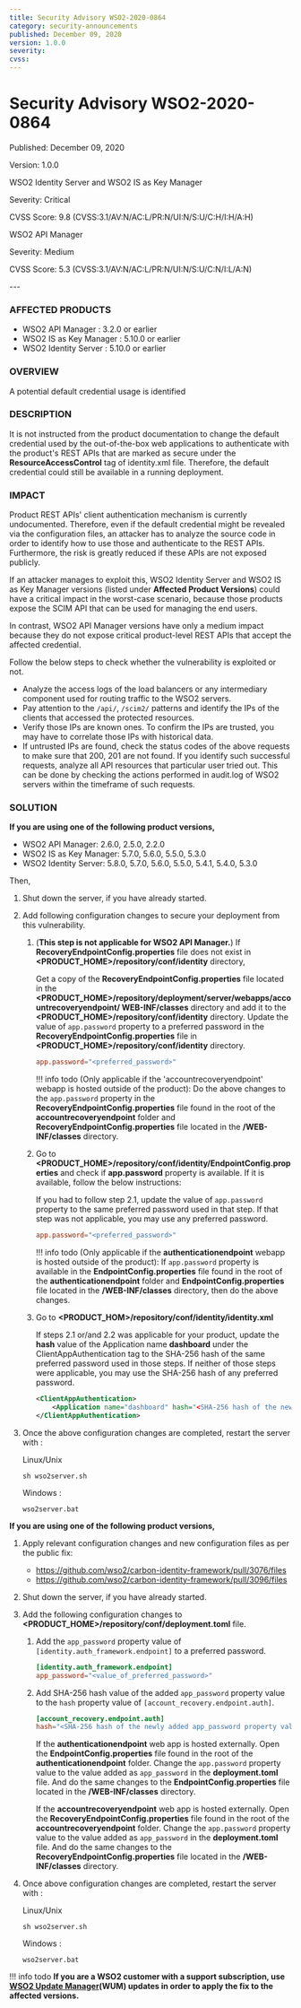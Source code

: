 ```yaml
---
title: Security Advisory WSO2-2020-0864
category: security-announcements
published: December 09, 2020
version: 1.0.0
severity: 
cvss: 
---
```


# Security Advisory WSO2-2020-0864

<p class="doc-info">Published: December 09, 2020</p>
<p class="doc-info">Version: 1.0.0</p>
<p class="doc-info">WSO2 Identity Server and WSO2 IS as Key Manager</p>
<p class="doc-info">Severity: Critical</p>
<p class="doc-info">CVSS Score: 9.8 (CVSS:3.1/AV:N/AC:L/PR:N/UI:N/S:U/C:H/I:H/A:H)</p>
<p class="doc-info">WSO2 API Manager</p>
<p class="doc-info">Severity: Medium</p>
<p class="doc-info">CVSS Score: 5.3 (CVSS:3.1/AV:N/AC:L/PR:N/UI:N/S:U/C:N/I:L/A:N)</p>
---

### AFFECTED PRODUCTS
* WSO2 API Manager : 3.2.0 or earlier
* WSO2 IS as Key Manager : 5.10.0 or earlier
* WSO2 Identity Server : 5.10.0 or earlier

### OVERVIEW
A potential default credential usage is identified


### DESCRIPTION
It is not instructed from the product documentation to change the default credential used by the out-of-the-box web applications to authenticate with the product's REST APIs that are marked as secure under the **ResourceAccessControl** tag of identity.xml file. Therefore, the default credential could still be available in a running deployment.


### IMPACT
Product REST APIs' client authentication mechanism is currently undocumented. Therefore, even if the default credential might be revealed via the configuration files, an attacker has to analyze the source code in order to identify how to use those and authenticate to the REST APIs. Furthermore, the risk is greatly reduced if these APIs are not exposed publicly.

If an attacker manages to exploit this, WSO2 Identity Server and WSO2 IS as Key Manager versions (listed under **Affected Product Versions**) could have a critical impact in the worst-case scenario, because those products expose the SCIM API that can be used for managing the end users.

In contrast, WSO2 API Manager versions have only a medium impact because they do not expose critical product-level REST APIs that accept the affected credential.

Follow the below steps to check whether the vulnerability is exploited or not.

* Analyze the access logs of the load balancers or any intermediary component used for routing traffic to the WSO2 servers.
* Pay attention to the `/api/`, `/scim2/` patterns and identify the IPs of the clients that accessed the protected resources.
* Verify those IPs are known ones. To confirm the IPs are trusted, you may have to correlate those IPs with historical data.
* If untrusted IPs are found, check the status codes of the above requests to make sure that 200, 201 are not found. If you identify such successful requests, analyze all API resources that particular user tried out. This can be done by checking the actions performed in audit.log of WSO2 servers within the timeframe of such requests.


### SOLUTION
**If you are using one of the following product versions,**

* WSO2 API Manager: 2.6.0, 2.5.0, 2.2.0
* WSO2 IS as Key Manager: 5.7.0, 5.6.0, 5.5.0, 5.3.0
* WSO2 Identity Server: 5.8.0, 5.7.0, 5.6.0, 5.5.0, 5.4.1, 5.4.0, 5.3.0

Then,

1. Shut down the server, if you have already started.
2. Add following configuration changes to secure your deployment from this vulnerability.
    1. (**This step is not applicable for WSO2 API Manager.**) If **RecoveryEndpointConfig.properties** file does not exist in **<PRODUCT_HOME\>/repository/conf/identity** directory,

        Get a copy of the **RecoveryEndpointConfig.properties** file located in the **<PRODUCT_HOME\>/repository/deployment/server/webapps/accountrecoveryendpoint/ WEB-INF/classes** directory and add it to the **<PRODUCT_HOME\>/repository/conf/identity** directory. Update the value of `app.password` property to a preferred password in the **RecoveryEndpointConfig.properties** file in **<PRODUCT_HOME\>/repository/conf/identity** directory.

        ```toml
        app.password="<preferred_password>"
        ```

        !!! info todo
            (Only applicable if the 'accountrecoveryendpoint' webapp is hosted outside of the product): Do the above changes to the `app.password` property in the **RecoveryEndpointConfig.properties** file found in the root of the **accountrecoveryendpoint** folder and **RecoveryEndpointConfig.properties** file located in the **/WEB-INF/classes** directory.

    2. Go to **<PRODUCT_HOME\>/repository/conf/identity/EndpointConfig.properties** and check if **app.password** property is available. If it is available, follow the below instructions:

        If you had to follow step 2.1, update the value of `app.password` property to the same preferred password used in that step. If that step was not applicable, you may use any preferred password.

        ```toml
        app.password="<preferred_password>"
        ```

        !!! info todo
            (Only applicable if the **authenticationendpoint** webapp is hosted outside of the product): If `app.password` property is available in the **EndpointConfig.properties** file found in the root of the **authenticationendpoint** folder and **EndpointConfig.properties** file located in the **/WEB-INF/classes** directory, then do the above changes.

    3. Go to **<PRODUCT_HOM\>/repository/conf/identity/identity.xml**

        If steps 2.1 or/and 2.2 was applicable for your product, update the **hash** value of the Application name **dashboard** under the ClientAppAuthentication tag to the SHA-256 hash of the same preferred password used in those steps. If neither of those steps were applicable, you may use the SHA-256 hash of any preferred password.

        ```xml
        <ClientAppAuthentication>
            <Application name="dashboard" hash="<SHA-256 hash of the newly added app.password property value>"/>
        </ClientAppAuthentication>
        ```

3. Once the above configuration changes are completed, restart the server with :

    Linux/Unix
    ```
    sh wso2server.sh
    ```

    Windows :
    ```
    wso2server.bat
    ```

**If you are using one of the following product versions,**

1. Apply relevant configuration changes and new configuration files as per the public fix: 

    * https://github.com/wso2/carbon-identity-framework/pull/3076/files
    * https://github.com/wso2/carbon-identity-framework/pull/3096/files

2. Shut down the server, if you have already started.

3. Add the following configuration changes to **<PRODUCT_HOME\>/repository/conf/deployment.toml** file.

    1. Add the `app_password` property value of `[identity.auth_framework.endpoint]` to a preferred password.

        ```toml
        [identity.auth_framework.endpoint]
        app_password="<value_of_preferred_password>"
        ```

    2. Add SHA-256 hash value of the added `app_password` property value to the `hash` property value of `[account_recovery.endpoint.auth]`.
        ```toml
        [account_recovery.endpoint.auth]
        hash="<SHA-256 hash of the newly added app_password property value>"
        ```

        If the **authenticationendpoint** web app is hosted externally. Open the **EndpointConfig.properties** file found in the root of the **authenticationendpoint** folder. Change the `app.password` property value to the value added as `app_password` in the **deployment.toml** file. And do the same changes to the **EndpointConfig.properties** file located in the **/WEB-INF/classes** directory.

        If the **accountrecoveryendpoint** web app is hosted externally. Open the **RecoveryEndpointConfig.properties** file found in the root of the **accountrecoveryendpoint** folder. Change the `app.password` property value to the value added as `app_password` in the **deployment.toml** file. And do the same changes to the **RecoveryEndpointConfig.properties** file located in the **/WEB-INF/classes** directory.

4. Once above configuration changes are completed, restart the server with :

    Linux/Unix
    ```
    sh wso2server.sh
    ```

    Windows :
    ```
    wso2server.bat
    ```

!!! info todo
    **If you are a WSO2 customer with a support subscription, use [WSO2 Update Manager](https://wso2.com/updates/wum)(WUM) updates in order to apply the fix to the affected versions.**
